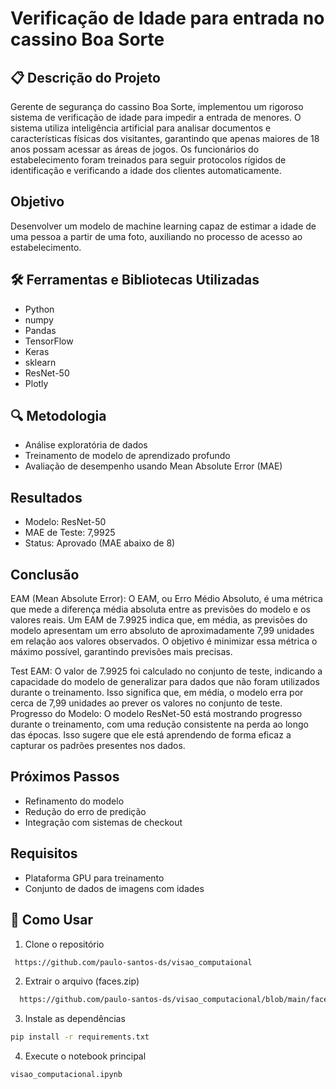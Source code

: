 # Verificação de Idade para entrada no cassino Boa Sorte

## 📋 Descrição do Projeto
Gerente de segurança do cassino Boa Sorte, implementou um rigoroso sistema de verificação de idade para impedir a entrada de menores. O sistema utiliza inteligência artificial para analisar documentos e características físicas dos visitantes, garantindo que apenas maiores de 18 anos possam acessar as áreas de jogos. Os funcionários do estabelecimento foram treinados para seguir protocolos rígidos de identificação e verificando a idade dos clientes automaticamente.

## Objetivo
Desenvolver um modelo de machine learning capaz de estimar a idade de uma pessoa a partir de uma foto, auxiliando no processo de acesso ao estabelecimento.

## 🛠️ Ferramentas e Bibliotecas Utilizadas
- Python
- numpy
- Pandas
- TensorFlow
- Keras
- sklearn
- ResNet-50
- Plotly

## 🔍 Metodologia
- Análise exploratória de dados
- Treinamento de modelo de aprendizado profundo
- Avaliação de desempenho usando Mean Absolute Error (MAE)

## Resultados
- Modelo: ResNet-50
- MAE de Teste: 7,9925
- Status: Aprovado (MAE abaixo de 8)

## Conclusão
  EAM (Mean Absolute Error): O EAM, ou Erro Médio Absoluto, é uma métrica que mede a diferença média absoluta entre as previsões do modelo e os valores reais. Um EAM de 7.9925 indica que, em média, as previsões do modelo apresentam um erro 
  absoluto de aproximadamente 7,99 unidades em relação aos valores observados. O objetivo é minimizar essa métrica o máximo possível, garantindo previsões mais precisas.

  Test EAM: O valor de 7.9925 foi calculado no conjunto de teste, indicando a capacidade do modelo de generalizar para dados que não foram utilizados durante o treinamento. Isso significa que, em média, o modelo erra por cerca de 7,99 
  unidades ao prever os valores no conjunto de teste.
  Progresso do Modelo: O modelo ResNet-50 está mostrando progresso durante o treinamento, com uma redução consistente na perda ao longo das épocas. Isso sugere que ele está aprendendo de forma eficaz a capturar os padrões presentes nos 
  dados.


## Próximos Passos
- Refinamento do modelo
- Redução do erro de predição
- Integração com sistemas de checkout

## Requisitos
- Plataforma GPU para treinamento
- Conjunto de dados de imagens com idades

## 🚀 Como Usar

1. Clone o repositório
```bash
 https://github.com/paulo-santos-ds/visao_computaional
```

2. Extrair o arquivo (faces.zip)
```bash
  https://github.com/paulo-santos-ds/visao_computacional/blob/main/faces.zip
```
3. Instale as dependências
```bash
pip install -r requirements.txt
```

4. Execute o notebook principal
```bash
visao_computacional.ipynb
```

